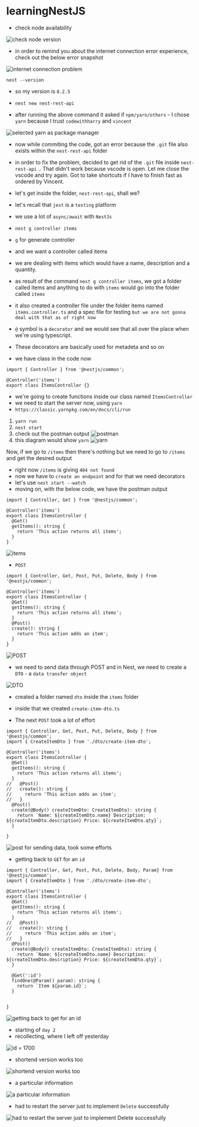 # learningNestJS
- check node availability

![check node version](https://github.com/anindameister/learningNestJS/blob/main/photos/1.PNG)

- in order to remind you about the internet connection error experience, check out the below error snapshot

![internet connection problem](https://github.com/anindameister/learningNestJS/blob/main/photos/2.PNG)

```
nest --version
```
- so my version is `8.2.5`
- `nest new nest-rest-api`

- after running the above command it asked if `npm/yarn/others` - I chose `yarn` because I trust `codewithharry` and `vincent`

![selected yarn as package manager](https://github.com/anindameister/learningNestJS/blob/main/photos/3.PNG)

- now while commiting the code, got an error because the `.git` file also exists within the `nest-rest-api` folder
- in order to fix the problem, decided to get rid of the `.git` file inside `nest-rest-api` .. That didn't work because vscode is open. Let me close the vscode and try again. Got to take shortcuts if I have to finish fast as ordered by Vincent.

- let's get inside the folder, `nest-rest-api`, shall we?
- let's recall that `jest` is a `testing` platform
- we use a lot of `async/await` with `NestJs`

- `nest g controller items`
- `g` for generate controller
- and we want a controller called items
- we are dealing with items which would have a name, description and a quantity. 
- as result of the command `nest g controller items`, we got a folder called items and anything to do with `items` would go into the folder called `items`
- it also created a controller file under the folder items named `items.controller.ts` and a spec file for testing `but we are not gonna deal with that as of right now`
- `@` symbol is a `decorator` and we would see that all over the place when we're using typescript.
- These decorators are basically used for metadeta and so on
- we have class in the code now
```
import { Controller } from '@nestjs/common';

@Controller('items')
export class ItemsController {}
```
- we're going to create functions inside our class named `ItemsController`
- we need to start the server now, using `yarn`
- `https://classic.yarnpkg.com/en/docs/cli/run`
1. `yarn run`
2. `nest start`
3. check out the postman output ![postman](https://github.com/anindameister/learningNestJS/blob/main/photos/4.PNG)
4. this diagram would show `yarn` ![yarn](https://github.com/anindameister/learningNestJS/blob/main/photos/5.PNG)

Now, if we go to `/items` then there's nothing but we need to go to `/items` and get the desired output
- right now `/items` is giving `404 not found`
- now we have to `create an endpoint` and for that we need decorators
- let's use `nest start --watch`
- moving on, with the below code, we have the postman output
```
import { Controller, Get } from '@nestjs/common';

@Controller('items')
export class ItemsController {
  @Get()
  getItems(): string {
    return 'This action returns all items';
  }
}
```
![items](https://github.com/anindameister/learningNestJS/blob/main/photos/6.PNG)

- `POST`
```
import { Controller, Get, Post, Put, Delete, Body } from '@nestjs/common';

@Controller('items')
export class ItemsController {
  @Get()
  getItems(): string {
    return 'This action returns all items';
  }
  @Post()
  create(): string {
    return 'This action adds an item';
  }
}
```
![POST](https://github.com/anindameister/learningNestJS/blob/main/photos/7.PNG)

- we need to send data through POST and in Nest, we need to create a `DTO` - a `data transfer object`

![DTO](https://github.com/anindameister/learningNestJS/blob/main/photos/8.PNG)

- created a folder named `dto` inside the `items` folder
- inside that we created `create-item-dto.ts`

- The next `POST` took a lot of effort
```
import { Controller, Get, Post, Put, Delete, Body } from '@nestjs/common';
import { CreateItemDto } from './dto/create-item-dto';

@Controller('items')
export class ItemsController {
  @Get()
  getItems(): string {
    return 'This action returns all items';
  }
//   @Post()
//   create(): string {
//     return 'This action adds an item';
//   }
  @Post()
  create(@Body() createItemDto: CreateItemDto): string {
    return `Name: ${createItemDto.name} Description: ${createItemDto.description} Price: ${createItemDto.qty}`;
  }

}
```
![post for sending data, took some efforts](https://github.com/anindameister/learningNestJS/blob/main/photos/9.PNG)

- getting back to `GET` for an `id`
```
import { Controller, Get, Post, Put, Delete, Body, Param} from '@nestjs/common';
import { CreateItemDto } from './dto/create-item-dto';

@Controller('items')
export class ItemsController {
  @Get()
  getItems(): string {
    return 'This action returns all items';
  }
//   @Post()
//   create(): string {
//     return 'This action adds an item';
//   }
  @Post()
  create(@Body() createItemDto: CreateItemDto): string {
    return `Name: ${createItemDto.name} Description: ${createItemDto.description} Price: ${createItemDto.qty}`;
  }

  @Get(':id')
  findOne(@Param() param): string {
    return `Item ${param.id}`;
  }


}
```

![getting back to get for an id](https://github.com/anindameister/learningNestJS/blob/main/photos/10.PNG)

- starting of `day 2`
- recollecting, where I left off yesterday

![id = 1700](https://github.com/anindameister/learningNestJS/blob/main/photos/11.PNG)

- shortend version works too

![shortend version works too](https://github.com/anindameister/learningNestJS/blob/main/photos/12.PNG)

- a particular information 

![a particular information](https://github.com/anindameister/learningNestJS/blob/main/photos/13.PNG)

- had to restart the server just to implement `Delete` successfully

![had to restart the server just to implement `Delete` successfully](https://github.com/anindameister/learningNestJS/blob/main/photos/14.PNG)


